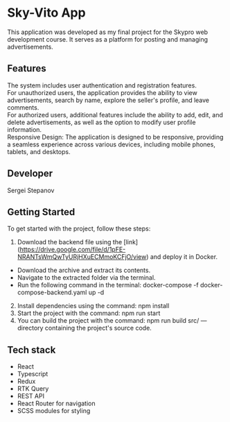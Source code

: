 # Sky-Vito App

This application was developed as my final project for the Skypro web development course. It serves as a platform for posting and managing advertisements.

## Features

The system includes user authentication and registration features.  
For unauthorized users, the application provides the ability to view advertisements, search by name, explore the seller's profile, and leave comments.  
For authorized users, additional features include the ability to add, edit, and delete advertisements, as well as the option to modify user profile information.  
Responsive Design: The application is designed to be responsive, providing a seamless experience across various devices, including mobile phones, tablets, and desktops.

## Developer

Sergei Stepanov

## Getting Started

To get started with the project, follow these steps:

1. Download the backend file using the [link] (https://drive.google.com/file/d/1pFE-NRANTsWmQwTyURjHXuECMmoKCFjO/view) and deploy it in Docker.

- Download the archive and extract its contents.
- Navigate to the extracted folder via the terminal.
- Run the following command in the terminal: docker-compose -f docker-compose-backend.yaml up -d

2. Install dependencies using the command: npm install
3. Start the project with the command: npm run start
4. You can build the project with the command: npm run build
   src/ — directory containing the project's source code.

## Tech stack

- React
- Typescript
- Redux
- RTK Query
- REST API
- React Router for navigation
- SCSS modules for styling

